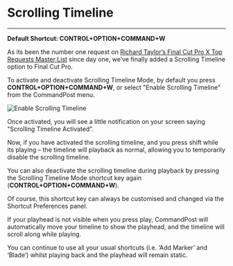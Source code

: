 # Scrolling Timeline
---

**Default Shortcut: CONTROL+OPTION+COMMAND+W**

As its been the number one request on [Richard Taylor’s Final Cut Pro X Top Requests Master List](http://fcpx.tv/top.html) since day one, we’ve finally added a Scrolling Timeline option to Final Cut Pro.

To activate and deactivate Scrolling Timeline Mode, by default you press **CONTROL+OPTION+COMMAND+W**, or select "Enable Scrolling Timeline" from the CommandPost menu.

![Enable Scrolling Timeline](../../images/enable-scrolling-timeline.png)

Once activated, you will see a little notification on your screen saying “Scrolling Timeline Activated”.

Now, if you have activated the scrolling timeline, and you press shift while its playing – the timeline will playback as normal, allowing you to temporarily disable the scrolling timeline.

You can also deactivate the scrolling timeline during playback by pressing the Scrolling Timeline Mode shortcut key again (**CONTROL+OPTION+COMMAND+W**).

Of course, this shortcut key can always be customised and changed via the Shortcut Preferences panel.

If your playhead is not visible when you press play, CommandPost will automatically move your timeline to show the playhead, and the timeline will scroll along while playing.

You can continue to use all your usual shortcuts (i.e. ‘Add Marker’ and ‘Blade’) whilst playing back and the playhead will remain static.